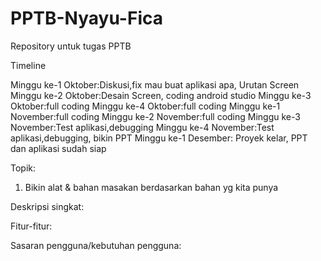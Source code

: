 # PPTB-Nyayu-Fica
Repository untuk tugas PPTB

Timeline

Minggu ke-1 Oktober:Diskusi,fix mau buat aplikasi apa, Urutan Screen
Minggu ke-2 Oktober:Desain Screen, coding android studio
Minggu ke-3 Oktober:full coding
Minggu ke-4 Oktober:full coding
Minggu ke-1 November:full coding
Minggu ke-2 November:full coding
Minggu ke-3 November:Test aplikasi,debugging
Minggu ke-4 November:Test aplikasi,debugging, bikin PPT
Minggu ke-1 Desember: Proyek kelar, PPT dan aplikasi sudah siap

Topik:
1. Bikin alat & bahan masakan berdasarkan bahan yg kita punya

Deskripsi singkat:

Fitur-fitur:

Sasaran pengguna/kebutuhan pengguna:
